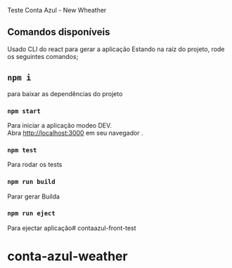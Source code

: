 Teste Conta Azul - New Wheather

## Comandos disponíveis
Usado CLI do react para gerar a aplicação
Estando na raíz do projeto, rode os seguintes comandos;

## `npm i`
para baixar as dependências do projeto

### `npm start`

Para iniciar a aplicação modeo DEV.<br>
Abra [http://localhost:3000](http://localhost:3000) em seu navegador .


### `npm test`
Para rodar os tests

### `npm run build`

Parar gerar Builda

### `npm run eject`
 Para ejectar aplicação# contaazul-front-test
# conta-azul-weather
